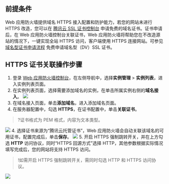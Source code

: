 ## 前提条件
Web 应用防火墙提供域名 HTTPS 接入配置和防护能力，若您的网站未进行 HTTPS 改造，您可以在 [腾讯云 SSL 证书控制台](https://console.cloud.tencent.com/ssl) 申请免费的域名证书。证书申请后，在 Web 应用防火墙控制台关联证书，Web 应用防火墙将帮助您在不改造源站的情况下，一键实现全站 HTTPS 访问，客户端使用 HTTPS 连接网站。可参见 [域名型证书申请流程](https://cloud.tencent.com/document/product/400/6814) 免费申请域名型（DV）SSL 证书。

## HTTPS 证书关联操作步骤
1. 登录 [Web 应用防火墙控制台](https://console.cloud.tencent.com/guanjia/tea-instance-new)，在左侧导航中，选择**实例管理** > **实例列表**，进入实例列表页面。
2. 在实例列表页面，选择需要添加域名的实例，在单击所属实例右侧的**域名接入**。
![](https://main.qcloudimg.com/raw/26e509138e71dd1d3e1d6a6a88fb5a09.png)
3. 在域名接入页面，单击**添加域名**，进入添加域名页面。
3. 在服务器配置中，勾选 **HTTPS**，在证书配置中，单击**关联证书**。
>?证书格式为 PEM 格式，内容为文本类型。
>
![](https://main.qcloudimg.com/raw/f2509c947abbc6898217e031c15fa572.png)
4. 选择证书来源为“腾讯云托管证书”，Web 应用防火墙会自动关联该域名的可用证书，配置完成后，单击**保存**。
![](https://main.qcloudimg.com/raw/0462e4ff8f1d785ba4c04f87336526a0.png)
5. 开启 HTTPS 强制跳转开关，并在上方勾选 **HTTP** 访问协议，同时“HTTPS 回源方式”选择 HTTP，其他参数根据实际情况填写完成后，您的网站将支持 HTTPS 访问。
>!如需开启 HTTPS 强制跳转开关，需同时勾选 HTTP 和 HTTPS 访问协议。
>
![](https://main.qcloudimg.com/raw/6bc4cc021c6b70968f628868e77f948e.png)

